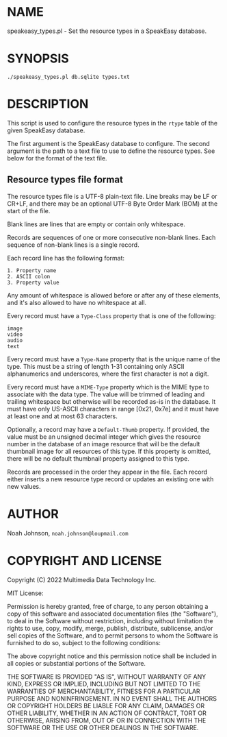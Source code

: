 # NAME

speakeasy\_types.pl - Set the resource types in a SpeakEasy database.

# SYNOPSIS

    ./speakeasy_types.pl db.sqlite types.txt

# DESCRIPTION

This script is used to configure the resource types in the `rtype`
table of the given SpeakEasy database.

The first argument is the SpeakEasy database to configure.  The second
argument is the path to a text file to use to define the resource types.
See below for the format of the text file.

## Resource types file format

The resource types file is a UTF-8 plain-text file.  Line breaks may be
LF or CR+LF, and there may be an optional UTF-8 Byte Order Mark (BOM) at
the start of the file.

Blank lines are lines that are empty or contain only whitespace.

Records are sequences of one or more consecutive non-blank lines.  Each
sequence of non-blank lines is a single record.

Each record line has the following format:

    1. Property name
    2. ASCII colon
    3. Property value

Any amount of whitespace is allowed before or after any of these
elements, and it's also allowed to have no whitespace at all.

Every record must have a `Type-Class` property that is one of the
following:

    image
    video
    audio
    text

Every record must have a `Type-Name` property that is the unique name
of the type.  This must be a string of length 1-31 containing only ASCII
alphanumerics and underscores, where the first character is not a digit.

Every record must have a `MIME-Type` property which is the MIME type to
associate with the data type.  The value will be trimmed of leading and
trailing whitespace but otherwise will be recorded as-is in the
database.  It must have only US-ASCII characters in range \[0x21, 0x7e\]
and it must have at least one and at most 63 characters.

Optionally, a record may have a `Default-Thumb` property.  If provided,
the value must be an unsigned decimal integer which gives the resource
number in the database of an image resource that will be the default
thumbnail image for all resources of this type.  If this property is
omitted, there will be no default thumbnail property assigned to this
type.

Records are processed in the order they appear in the file.  Each record
either inserts a new resource type record or updates an existing one
with new values.

# AUTHOR

Noah Johnson, `noah.johnson@loupmail.com`

# COPYRIGHT AND LICENSE

Copyright (C) 2022 Multimedia Data Technology Inc.

MIT License:

Permission is hereby granted, free of charge, to any person obtaining a
copy of this software and associated documentation files
(the "Software"), to deal in the Software without restriction, including
without limitation the rights to use, copy, modify, merge, publish,
distribute, sublicense, and/or sell copies of the Software, and to
permit persons to whom the Software is furnished to do so, subject to
the following conditions:

The above copyright notice and this permission notice shall be included
in all copies or substantial portions of the Software.

THE SOFTWARE IS PROVIDED "AS IS", WITHOUT WARRANTY OF ANY KIND, EXPRESS
OR IMPLIED, INCLUDING BUT NOT LIMITED TO THE WARRANTIES OF
MERCHANTABILITY, FITNESS FOR A PARTICULAR PURPOSE AND NONINFRINGEMENT.
IN NO EVENT SHALL THE AUTHORS OR COPYRIGHT HOLDERS BE LIABLE FOR ANY
CLAIM, DAMAGES OR OTHER LIABILITY, WHETHER IN AN ACTION OF CONTRACT,
TORT OR OTHERWISE, ARISING FROM, OUT OF OR IN CONNECTION WITH THE
SOFTWARE OR THE USE OR OTHER DEALINGS IN THE SOFTWARE.
